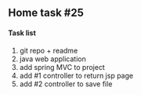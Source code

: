 <h2>Home task #25</h2>
<h4>Task list</h4>
<ol>
<li> git repo + readme
<li> java web application
<li> add spring MVC to project
<li> add #1 controller to return jsp page
<li> add #2 controller to save file
</ol>
